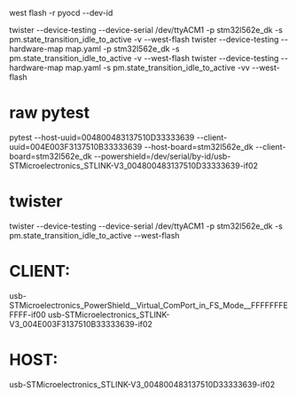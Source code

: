 west flash -r pyocd --dev-id

twister --device-testing --device-serial /dev/ttyACM1 -p stm32l562e_dk -s pm.state_transition_idle_to_active -v --west-flash
twister --device-testing --hardware-map map.yaml -p stm32l562e_dk -s pm.state_transition_idle_to_active -v --west-flash
twister --device-testing --hardware-map map.yaml -s pm.state_transition_idle_to_active -vv --west-flash

# raw pytest
pytest --host-uuid=004800483137510D33333639 --client-uuid=004E003F3137510B33333639 --host-board=stm32l562e_dk --client-board=stm32l562e_dk --powershield=/dev/serial/by-id/usb-STMicroelectronics_STLINK-V3_004800483137510D33333639-if02

# twister
twister --device-testing --device-serial /dev/ttyACM1 -p stm32l562e_dk -s pm.state_transition_idle_to_active --west-flash

# CLIENT:
usb-STMicroelectronics_PowerShield__Virtual_ComPort_in_FS_Mode__FFFFFFFEFFFF-if00
usb-STMicroelectronics_STLINK-V3_004E003F3137510B33333639-if02

# HOST:
usb-STMicroelectronics_STLINK-V3_004800483137510D33333639-if02